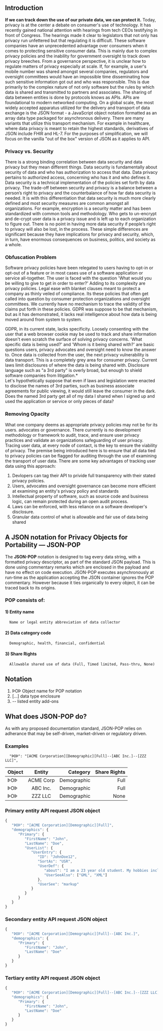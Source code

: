 ## Introduction
**If we can track down the use of our private data, we can protect it.**
Today, privacy is at the center a debate on consumer's use of technology. It has recently gained national attention with hearings from tech CEOs testifying in front of Congress. The hearings made it clear to legislators that not only has privacy run unfettered but that regulating it is difficult. These software companies have an unprecedented advantage over consumers when it comes to protecting sensitive consumer data. This is mainly due to complex privacy policies and the inability for government oversight to track down privacy breeches. From a governance perspective, it is unclear how to regulate matters of privacy especially at scale.
If, for example, a user's mobile number was shared amongst several companies, regulators and oversight committees would have an impossible time disseminating how such sensitive information got out and who was responsible. 
This is due primarily to the complex nature of not only software but the rules by which data is shared and transmitted to partners and associates. The sharing of data between entities is done by protocols knows as APIs.
APIs are foundational to modern networked computing. On a global scale, the most widely accepted apparatus utilized for the delivery and transport of data exchange is the JSON format - a  JavaScript object notation formatted as an array data type packaged for asynchronous delivery. There are many variants that utilize this transport mechanism. For example in healthcare, where data privacy is meant to retain the highest standards, derivatives of JSON include FHIR and HL-7.
For the purposes of simplification, we will focus on the vanilla "out of the box" version of JSON as it applies to API.
### Privacy vs. Security
There is a strong binding correlation between data security and data privacy but they mean different things.
Data security is fundamentally about security of data and who has authorization to access that data. Data privacy pertains to authorized access, concerning who has it and who defines it. Data security is a technical implementation of the policies set forth by data privacy. The trade-off between security and privacy is a balance between a person’s right to privacy and the counterbalance of how far data security is needed. 
It is with this differentiation that data security is much more clearly defined and most security measures are common amongst all organizations. For example, encryption is a security matter and has been standardized with common tools and methodology. Who gets to un-encrypt and de-crypt user data is a privacy issue and is left up to each organization to figure out.
There is no point in having more data security if people’s right to privacy will also be lost, in the process. These simple differences are significant because they have implications for privacy and security, which, in turn, have enormous consequences on business, politics, and society as a whole. 
### Obfuscation Problem
Software privacy policies have been relegated to users having to opt-in or opt-out of a feature or in most cases use of a software application or service all-together. The user is faced with the question 'What would you be willing to give to get in order to enter?'
Adding to its complexity are privacy policies. Legal ease with blanket clauses meant to protect a company as thinly veiled of compliance. Its these policies that often get called into question by consumer protection organizations and oversight committees. We currently have no mechanism to trace the validity of the claims put forth in these policies. GDPR was suppose to be that mechanism, but as it has demonstrated, it lacks real intelligence about how data is being moved around from system to system.

GDPR, in its current state, lacks specificity. Loosely consenting with the user that a web browser cookie may be used to track and share information doesn't even scratch the surface of solving privacy concerns. 'What specific data is being used?' and 'Whom is it being shared with?' are basic questions users, privacy advocates and oversight need to know the answer to. 
Once data is collected from the user, the next privacy vulnerability is data transport. This is a completely grey area for consumer privacy. Current laws limit disclosures of where the data is being shared with. Disclosure language such as "a 3rd party" is overly broad, but enough to shield software companies from litigation.*  
Let's hypothetically suppose that even if laws and legislation were enacted to disclose the names of 3rd parties, such as business associate agreements for public viewing, it would still leave the consumer in the dark. Does the named 3rd party get all of my data I shared when I signed up and used the application or service or only pieces of data?
### Removing Opacity
What one company deems as appropriate privacy policies may not be for its users. advocates or governance. There currently is no development methodology or framework to audit, trace, and ensure user privacy practices and validate an organizations safeguarding of user privacy. Tracing user data, at every node of contact, is the key to ensure the viability of privacy. The premise being introduced here is to ensure that all data tied to privacy policies can be flagged for auditing through the use of examining the transport of user data. There are some key advantages of tracking user data using this approach:
1) Devlopers can tag their API to privide full transparency with their stated privacy policies.
2) Users, advocates and oversight governance can become more efficient at examining an entity's privacy policy and standards
3) Intellectual property of software, such as source code and business logic, can remain protected during an open audit process.
4) Laws can be enforced, with less reliance on a software developer's disclosure.
5) Granular data control of what is allowable and fair use of data being shared

## A JSON notation for Privacy Objects for Portability — JSON-POP
The **JSON-POP** notation is designed to tag every data string, with a formatted privacy descriptor, as part of the standard JSON payload. This is done using commentary remarks which are enclosed in the payload and have no effect on code execution. JSON-POP executes asynchronously at run-time as the application accepting the JSON container ignores the POP commentary. However because it ties organically to every object, it can be traced back to its origins.

### POP consists of:
#### 1) Entity name
      Name or legal entity abbreviation of data collector
#### 2) Data category code
      Demographic, health, financial, confidential
#### 3) Share Rights
      Allowable shared use of data (Full, Timed limited, Pass-thru, None)

## Notation
1) ÞOÞ Object name for POP notation
2) [...] data type enclosure
3) -- listed entity add-ons

## What does JSON-POP do?
As with any proposed documentation standard, JSON-POP relies on adherance that may be self-driven, market-driven or regulatory driven.  

### Examples

      "ÞOÞ": "[ACME Corporation][Demographic][Full]--[ABC Inc.]--[ZZZ LLC]",

| Object | Entity           | Category  | Share Rights |
| ---- |:------------------:| -------------:| -------------:|
| ÞOÞ  | ACME Corp | Demographic | Full |
| ÞOÞ  | ABC Inc. | Demographic | Full |
| ÞOÞ  | ZZZ LLC | Demographic | None |

### Primary entity API request JSON object
```javascript
{
   "ÞOÞ": "[ACME Corporation][Demographic][Full]",
   "demographics": {
      "Primary": {
         "FirstName": "John",
         "LastName": "Doe",
         "UserList": {
            "UserEntry": {
               "ID": "JohnDoe12",
               "SortAs": "USR",
               "UserDef": {
                  "about": "I am a 23 year old student. My hobbies include Fortnight.",
                  "UserSeeAlso": ["GML", "XML"]
               },
               "UserSee": "markup"
            }
         }
      }
   }
}
```
### Secondary entity API request JSON object
```javascript
{
   "ÞOÞ": "[ACME Corporation][Demographic][Full]--[ABC Inc.]",
   "demographics": {
      "Primary": {
         "FirstName": "John",
         "LastName": "Doe"
      }
   }
}
```
### Tertiary entity API request JSON object
```javascript
{
   "ÞOÞ": "[ACME Corporation][Demographic][Full]--[ABC Inc.]--[ZZZ LLC]",
   "demographics": {
      "Primary": {
         "FirstName": "John",
         "LastName": "Doe"
      }
   }
}
```
